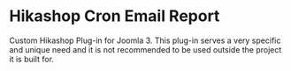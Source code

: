 Hikashop Cron Email Report
==========================

Custom Hikashop Plug-in for Joomla 3. This plug-in serves a very specific and unique need and it is not recommended to be used outside the project it is built for.